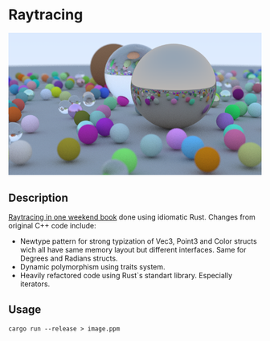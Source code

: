 # Raytracing
![Image](render.png)
## Description
[Raytracing in one weekend book](https://raytracing.github.io/books/RayTracingInOneWeekend.html) done using idiomatic Rust. 
Changes from original C++ code include:
- Newtype pattern for strong typization of Vec3, Point3 and Color structs wich all have same memory layout but different interfaces. Same for Degrees and Radians structs.
- Dynamic polymorphism using traits system.
- Heavily refactored code using Rust`s standart library. Especially iterators.
## Usage
```
cargo run --release > image.ppm
```